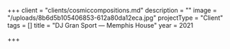 +++
client = "clients/cosmiccompositions.md"
description = ""
image = "/uploads/8b6d5b105406853-612a80da12eca.jpg"
projectType = "Client"
tags = []
title = "DJ Gran Sport — Memphis House"
year = 2021

+++
